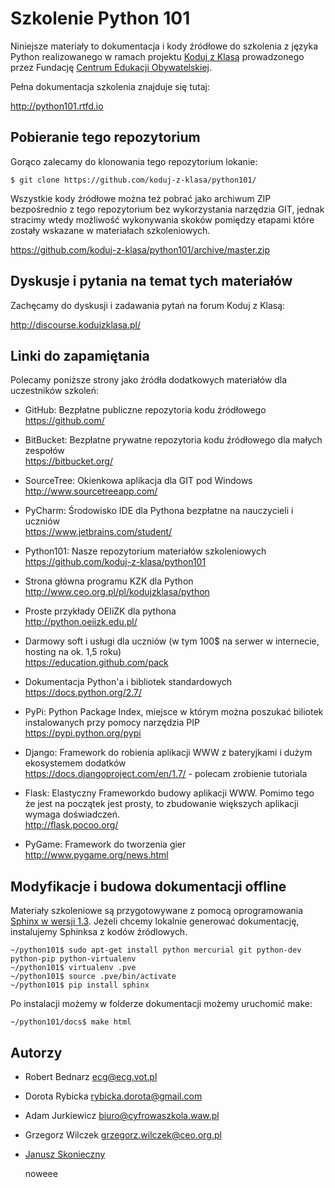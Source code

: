 Szkolenie Python 101
====================

Niniejsze materiały to dokumentacja i kody źródłowe do szkolenia z
języka Python realizowanego w ramach projektu [Koduj z Klasą][1]
prowadzonego przez Fundację [Centrum Edukacji Obywatelskiej][2].

Pełna dokumentacja szkolenia znajduje się tutaj:

http://python101.rtfd.io

Pobieranie tego repozytorium
----------------------------

Gorąco zalecamy do klonowania tego repozytorium lokanie:

    $ git clone https://github.com/koduj-z-klasa/python101/

Wszystkie kody źródłowe można też pobrać jako archiwum ZIP bezpośrednio z tego repozytorium 
bez wykorzystania narzędzia GIT, jednak stracimy wtedy możliwość wykonywania
skoków pomiędzy etapami które zostały wskazane w materiałach szkoleniowych.

https://github.com/koduj-z-klasa/python101/archive/master.zip

Dyskusje i pytania na temat tych materiałów
-------------------------------------------

Zachęcamy do dyskusji i zadawania pytań na forum Koduj z Klasą:

http://discourse.kodujzklasa.pl/

Linki do zapamiętania
---------------------

Polecamy poniższe strony jako źródła dodatkowych materiałów dla uczestników szkoleń:

- GitHub: Bezpłatne publiczne repozytoria kodu źródłowego  
  https://github.com/

- BitBucket: Bezpłatne prywatne repozytoria kodu źródłowego dla małych zespołów  
  https://bitbucket.org/

- SourceTree: Okienkowa aplikacja dla GIT pod Windows  
  http://www.sourcetreeapp.com/

- PyCharm: Środowisko IDE dla Pythona bezpłatne na nauczycieli i uczniów  
  https://www.jetbrains.com/student/

- Python101: Nasze repozytorium materiałów szkoleniowych  
  https://github.com/koduj-z-klasa/python101

- Strona główna programu KZK dla Python  
  http://www.ceo.org.pl/pl/kodujzklasa/python

- Proste przykłady OEIiZK dla pythona  
  http://python.oeiizk.edu.pl/

- Darmowy soft i usługi dla uczniów (w tym 100$ na serwer w internecie, hosting na ok. 1,5 roku)  
  https://education.github.com/pack

- Dokumentacja Python'a i bibliotek standardowych  
  https://docs.python.org/2.7/

- PyPi: Python Package Index, miejsce w którym można poszukać biliotek instalowanych przy pomocy narzędzia PIP  
  https://pypi.python.org/pypi

- Django: Framework do robienia aplikacji WWW z bateryjkami i dużym ekosystemem dodatków  
  https://docs.djangoproject.com/en/1.7/ - polecam zrobienie tutoriala 

- Flask: Elastyczny Frameworkdo budowy aplikacji WWW. Pomimo tego że jest na początek jest prosty, to zbudowanie większych aplikacji wymaga doświadczeń.  
  http://flask.pocoo.org/

- PyGame: Framework do tworzenia gier  
  http://www.pygame.org/news.html


Modyfikacje i budowa dokumentacji offline
-----------------------------------------

Materiały szkoleniowe są przygotowywane z pomocą oprogramowania [Sphinx w
wersji 1.3][3]. Jeżeli chcemy lokalnie generować dokumentację, instalujemy Sphinksa z kodów źródlowych.

    ~/python101$ sudo apt-get install python mercurial git python-dev python-pip python-virtualenv
    ~/python101$ virtualenv .pve
    ~/python101$ source .pve/bin/activate
    ~/python101$ pip install sphinx
        
Po instalacji możemy w folderze dokumentacji możemy uruchomić make:
  
    ~/python101/docs$ make html

Autorzy
-------

- Robert Bednarz <ecg@ecg.vot.pl>
- Dorota Rybicka <rybicka.dorota@gmail.com>
- Adam Jurkiewicz <biuro@cyfrowaszkola.waw.pl>
- Grzegorz Wilczek <grzegorz.wilczek@ceo.org.pl>
- [Janusz Skonieczny][4]

  [1]: http://www.ceo.org.pl/koduj
  [2]: http://www.ceo.org.pl/
  [3]: http://sphinx-doc.org/latest/
  [4]: http://plus.google.com/+JanuszSkonieczny/
noweee
